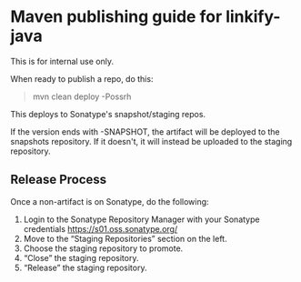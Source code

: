 # Maven publishing guide for linkify-java

This is for internal use only.

When ready to publish a repo, do this:

> mvn clean deploy -Possrh

This deploys to Sonatype's snapshot/staging repos.

If the version ends with -SNAPSHOT, the artifact will be deployed to the snapshots repository. If it doesn't, it will instead be uploaded to the staging repository.

## Release Process

Once a non-artifact is on Sonatype, do the following:

1. Login to the Sonatype Repository Manager with your Sonatype credentials https://s01.oss.sonatype.org/
2. Move to the “Staging Repositories” section on the left. 
3. Choose the staging repository to promote. 
4. “Close” the staging repository. 
5. “Release” the staging repository.
